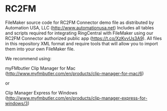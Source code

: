 # RC2FM
FileMaker source code for RC2FM Connector demo file as distributed by Automation USA, LLC (http://www.automationusa.net)
Includes all tables and scripts required for integrating RingCentral with FileMaker using our RC2FM Connector authorized public app (https://t.co/XzKvvUs3A9).
All files in this repository XML format and require tools that will allow you to import them into your own FileMaker file.

We recommend using:

myFMbutler Clip Manager for Mac (http://www.myfmbutler.com/en/products/clip-manager-for-mac/6) 

or

Clip Manager Express for Windows (http://www.myfmbutler.com/en/products/clip-manager-express-for-windows/3)
